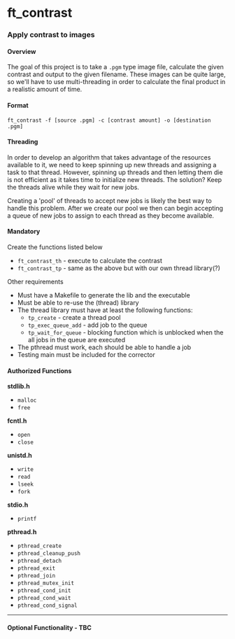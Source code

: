 # ft_contrast
### Apply contrast to images

#### Overview
The goal of this project is to take a `.pgm` type image file, calculate the
given contrast and output to the given filename. These images can be quite large,
so we'll have to use multi-threading in order to calculate the final product
in a realistic amount of time.

#### Format

`ft_contrast -f [source .pgm] -c [contrast amount] -o [destination .pgm]`

#### Threading

In order to develop an algorithm that takes advantage of the resources available
to it, we need to keep spinning up new threads and assigning a task to that thread.
However, spinning up threads and then letting them die is not efficient as it
takes time to initialize new threads. The solution? Keep the threads alive while
they wait for new jobs.

Creating a 'pool' of threads to accept new jobs is likely the best way to handle
this problem. After we create our pool we then can begin accepting a queue of new
jobs to assign to each thread as they become available.

#### Mandatory

Create the functions listed below

- `ft_contrast_th` - execute to calculate the contrast
- `ft_contrast_tp` - same as the above but with our own thread library(?)

Other requirements

- Must have a Makefile to generate the lib and the executable
- Must be able to re-use the (thread) library
- The thread library must have at least the following functions:
	- `tp_create` - create a thread pool
	- `tp_exec_queue_add` - add job to the queue
	- `tp_wait_for_queue` - blocking function which is unblocked when the all
		jobs in the queue are executed
- The pthread must work, each should be able to handle a job
- Testing main must be included for the corrector

#### Authorized Functions

**stdlib.h**

- `malloc`
- `free`

**fcntl.h**

- `open`
- `close`

**unistd.h**

- `write`
- `read`
- `lseek`
- `fork`

**stdio.h**

- `printf`

**pthread.h**

- `pthread_create`
- `pthread_cleanup_push`
- `pthread_detach`
- `pthread_exit`
- `pthread_join`
- `pthread_mutex_init`
- `pthread_cond_init`
- `pthread_cond_wait`
- `pthread_cond_signal`

***

#### Optional Functionality - TBC
